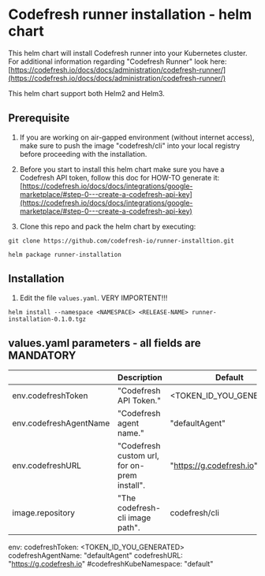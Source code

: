 # Codefresh runner installation - helm chart

This helm chart will install Codefresh runner into your Kubernetes cluster. 
For additional information regarding "Codefresh Runner" look here: [https://codefresh.io/docs/docs/administration/codefresh-runner/](https://codefresh.io/docs/docs/administration/codefresh-runner/)


This helm chart support both Helm2 and Helm3.

## Prerequisite
1. If you are working on air-gapped environment (without internet access), make sure to push the image "codefresh/cli" into your local registry before proceeding with the installation.

2. Before you start to install this helm chart make sure you have a Codefresh API token, follow this doc for HOW-TO generate it: [https://codefresh.io/docs/docs/integrations/google-marketplace/#step-0---create-a-codefresh-api-key](https://codefresh.io/docs/docs/integrations/google-marketplace/#step-0---create-a-codefresh-api-key)
3. Clone this repo and pack the helm chart by executing:

`git clone https://github.com/codefresh-io/runner-installtion.git`

`helm package runner-installation`

## Installation
1. Edit the file `values.yaml`. VERY IMPORTENT!!!

`helm install --namespace <NAMESPACE> <RELEASE-NAME> runner-installation-0.1.0.tgz`

## values.yaml parameters - all fields are MANDATORY
|                      |Description                                 |Default                 |
|----------------------|--------------------------------------------|------------------------|
|env.codefreshToken    |"Codefresh API Token."                      |<TOKEN_ID_YOU_GENERATED>|
|env.codefreshAgentName|"Codefresh agent name."                     |"defaultAgent"          |
|env.codefreshURL      |"Codefresh custom url, for on-prem install".|"https://g.codefresh.io"|
|image.repository      |"The codefresh-cli image path".             |codefresh/cli           |




env:
  codefreshToken: <TOKEN_ID_YOU_GENERATED>
  codefreshAgentName: "defaultAgent"
  codefreshURL: "https://g.codefresh.io"
  #codefreshKubeNamespace: "default"

